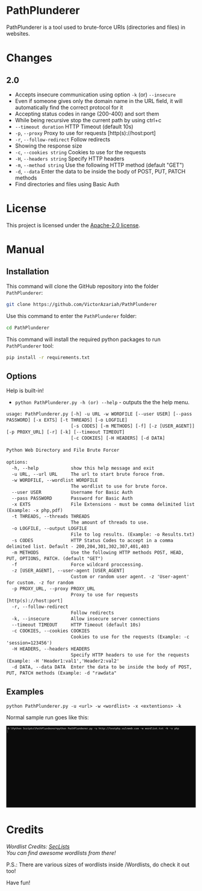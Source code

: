 # PathPlunderer

PathPlunderer is a tool used to brute-force URIs (directories and files) in websites.

# Changes

## 2.0

- Accepts insecure communication using option `-k` (or) `--insecure`
- Even if someone gives only the domain name in the URL field, it will automatically find the correct protocol for it
- Accepting status codes in range (200-400) and sort them
- While being recursive stop the current path by using ctrl+c
- `--timeout duration`                    HTTP Timeout (default 10s)
- `-p`, `--proxy`                           Proxy to use for requests [http(s)://host:port]
- `-r`, `--follow-redirect`                 Follow redirects
- Showing the response size
- `-c`, `--cookies string`                  Cookies to use for the requests
- `-H`, `--headers string`                  Specify HTTP headers
- `-m`, `--method string`                   Use the following HTTP method (default "GET")
- `-d`, `--data`                            Enter the data to be inside the body of POST, PUT, PATCH methods
- Find directories and files using Basic Auth

# License

This project is licensed under the [Apache-2.0 license](LICENSE).

# Manual

## Installation

This command will clone the GitHub repository into the folder `PathPlunderer`:

```bash
git clone https://github.com/VictorAzariah/PathPlunderer
```

Use this command to enter the `PathPlunderer` folder:

```bash
cd PathPlunderer
```

This command will install the required python packages to run `PathPlunderer` tool:

```bash
pip install -r requirements.txt
```

## Options

Help is built-in!

- `python PathPlunderer.py -h (or) --help` - outputs the the help menu.

```text
usage: PathPlunderer.py [-h] -u URL -w WORDFILE [--user USER] [--pass PASSWORD] [-x EXTS] [-t THREADS] [-o LOGFILE]
                        [-s CODES] [-m METHODS] [-f] [-z [USER_AGENT]] [-p PROXY_URL] [-r] [-k] [--timeout TIMEOUT]
                        [-c COOKIES] [-H HEADERS] [-d DATA]

Python Web Directory and File Brute Forcer

options:
  -h, --help            show this help message and exit
  -u URL, --url URL     The url to start brute foroce from.
  -w WORDFILE, --wordlist WORDFILE
                        The wordlist to use for brute force.
  --user USER           Username for Basic Auth
  --pass PASSWORD       Password for Basic Auth
  -x EXTS               File Extensions - must be comma delimited list (Example: -x php,pdf)
  -t THREADS, --threads THREADS
                        The amount of threads to use.
  -o LOGFILE, --output LOGFILE
                        File to log results. (Example: -o Results.txt)
  -s CODES              HTTP Status Codes to accept in a comma delimited list. Default - 200,204,301,302,307,401,403
  -m METHODS            Use the following HTTP methods POST, HEAD, PUT, OPTIONS, PATCH. (default "GET")
  -f                    Force wildcard proccessing.
  -z [USER_AGENT], --user-agent [USER_AGENT]
                        Custom or random user agent. -z 'User-agent' for custom. -z for random
  -p PROXY_URL, --proxy PROXY_URL
                        Proxy to use for requests [http(s)://host:port]
  -r, --follow-redirect
                        Follow redirects
  -k, --insecure        Allow insecure server connections
  --timeout TIMEOUT     HTTP Timeout (default 10s)
  -c COOKIES, --cookies COOKIES
                        Cookies to use for the requests (Example: -c 'session=123456')
  -H HEADERS, --headers HEADERS
                        Specify HTTP headers to use for the requests (Example: -H 'Header1:val1','Header2:val2'
  -d DATA, --data DATA  Enter the data to be inside the body of POST, PUT, PATCH methods (Example: -d "rawdata"
```

## Examples


```text
python PathPlunderer.py -u <url> -w <wordlist> -x <extentions> -k
```

Normal sample run goes like this:

![poc.gif](poc.gif "poc.gif")

# Credits

*Wordlist Credits: [SecLists](https://github.com/danielmiessler/SecLists/tree/master/Discovery/Web-Content)<br>You can find awesome wordlists from there!*

P.S.: There are various sizes of wordlists inside /Wordlists, do check it out too!

Have fun!
